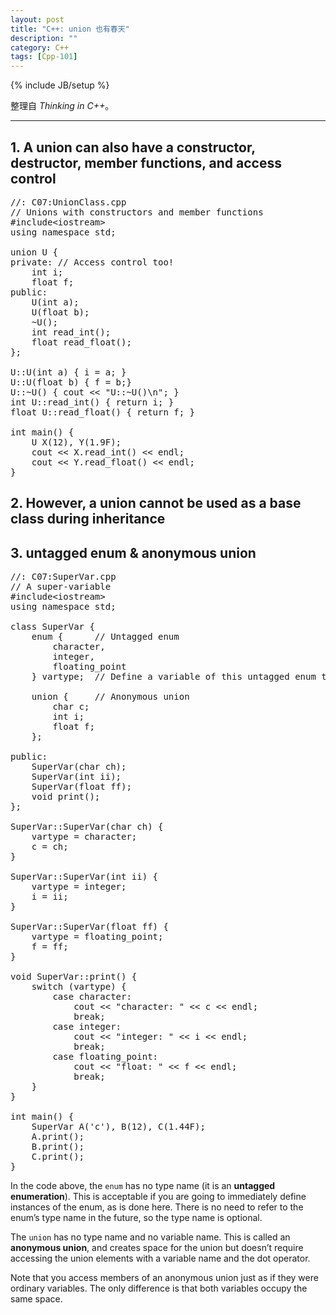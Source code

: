 ```yaml
---
layout: post
title: "C++: union 也有春天"
description: ""
category: C++
tags: [Cpp-101]
---
```

{% include JB/setup %}

整理自 _Thinking in C++_。

-----

## 1. A union can also have a constructor, destructor, member functions, and access control

<pre class="prettyprint linenums">
//: C07:UnionClass.cpp
// Unions with constructors and member functions
#include&lt;iostream&gt;
using namespace std;

union U {
private: // Access control too!
	int i;
	float f;
public:
	U(int a);
	U(float b);
	~U();
	int read_int();
	float read_float();
};

U::U(int a) { i = a; }
U::U(float b) { f = b;}
U::~U() { cout &lt;&lt; "U::~U()\n"; }
int U::read_int() { return i; }
float U::read_float() { return f; }

int main() {
	U X(12), Y(1.9F);
	cout &lt;&lt; X.read_int() &lt;&lt; endl;
	cout &lt;&lt; Y.read_float() &lt;&lt; endl;
}
</pre>

## 2. However, a union cannot be used as a base class during inheritance

## 3. untagged enum & anonymous union

<pre class="prettyprint linenums">
//: C07:SuperVar.cpp
// A super-variable
#include&lt;iostream&gt;
using namespace std;

class SuperVar {
	enum {		// Untagged enum
		character,
		integer,
		floating_point
	} vartype;	// Define a variable of this untagged enum type
	
	union {		// Anonymous union
		char c;
		int i;
		float f;
	};
	
public:
	SuperVar(char ch);
	SuperVar(int ii);
	SuperVar(float ff);
	void print();
};

SuperVar::SuperVar(char ch) {
	vartype = character;
	c = ch;
}

SuperVar::SuperVar(int ii) {
	vartype = integer;
	i = ii;
}

SuperVar::SuperVar(float ff) {
	vartype = floating_point;
	f = ff;
}

void SuperVar::print() {
	switch (vartype) {
		case character:
			cout &lt;&lt; "character: " &lt;&lt; c &lt;&lt; endl;
			break;
		case integer:
			cout &lt;&lt; "integer: " &lt;&lt; i &lt;&lt; endl;
			break;
		case floating_point:
			cout &lt;&lt; "float: " &lt;&lt; f &lt;&lt; endl;
			break;
	}
}

int main() {
	SuperVar A('c'), B(12), C(1.44F);
	A.print();
	B.print();
	C.print();
}
</pre>

In the code above, the `enum` has no type name (it is an **untagged enumeration**). This is acceptable if you are going to immediately define instances of the enum, as is done here. There is no need to refer to the enum’s type name in the future, so the type name is optional.

The `union` has no type name and no variable name. This is called an **anonymous union**, and creates space for the union but doesn’t require accessing the union elements with a variable name and the dot operator. 

Note that you access members of an anonymous union just as if they were ordinary variables. The only difference is that both variables occupy the same space.